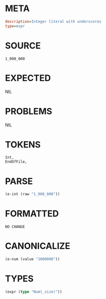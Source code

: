 # META
~~~ini
description=Integer literal with underscores
type=expr
~~~
# SOURCE
~~~roc
1_000_000
~~~
# EXPECTED
NIL
# PROBLEMS
NIL
# TOKENS
~~~zig
Int,
EndOfFile,
~~~
# PARSE
~~~clojure
(e-int (raw "1_000_000"))
~~~
# FORMATTED
~~~roc
NO CHANGE
~~~
# CANONICALIZE
~~~clojure
(e-num (value "1000000"))
~~~
# TYPES
~~~clojure
(expr (type "Num(_size)"))
~~~
